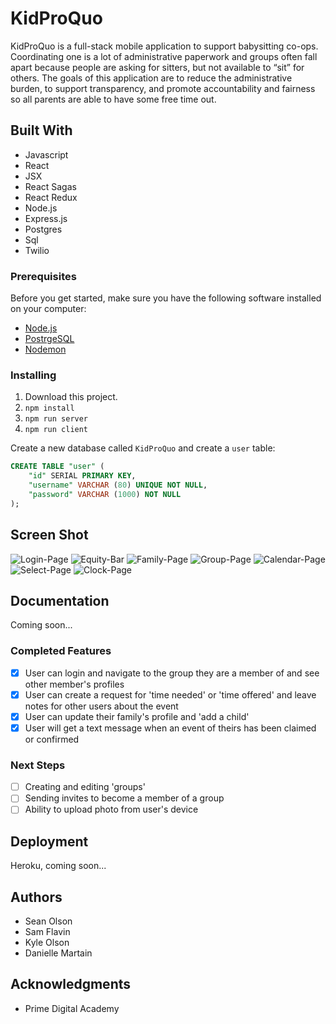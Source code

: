 
# KidProQuo

KidProQuo is a full-stack mobile application to support babysitting co-ops. Coordinating one is a lot of administrative paperwork and groups often fall apart because people are asking for sitters, but not available to “sit” for others. The goals of this application are to reduce the administrative burden, to support transparency,  and promote accountability and fairness so all parents are able to have some free time out.


## Built With

- Javascript
- React
- JSX
- React Sagas
- React Redux
- Node.js
- Express.js
- Postgres
- Sql
- Twilio


### Prerequisites

Before you get started, make sure you have the following software installed on your computer:

- [Node.js](https://nodejs.org/en/)
- [PostrgeSQL](https://www.postgresql.org/)
- [Nodemon](https://nodemon.io/)


### Installing

1. Download this project.
2. `npm install`
3. `npm run server`
4. `npm run client`

Create a new database called `KidProQuo` and create a `user` table:

```SQL
CREATE TABLE "user" (
    "id" SERIAL PRIMARY KEY,
    "username" VARCHAR (80) UNIQUE NOT NULL,
    "password" VARCHAR (1000) NOT NULL
);
```



## Screen Shot

![Login-Page](public/images/login-page.png)
![Equity-Bar](public/images/equity-bar.png)
![Family-Page](public/images/family-page.png)
![Group-Page](public/images/group-page.png)
![Calendar-Page](public/images/calendar-page.png)
![Select-Page](public/images/select-page.png)
![Clock-Page](public/images/clock-page.png)


## Documentation

Coming soon...

### Completed Features

- [x] User can login and navigate to the group they are a member of and see other member's profiles
- [x] User can create a request for 'time needed' or 'time offered' and leave notes for other users about the event
- [x] User can update their family's profile and 'add a child'
- [x] User will get a text message when an event of theirs has been claimed or confirmed

### Next Steps 

- [ ] Creating and editing 'groups'
- [ ] Sending invites to become a member of a group
- [ ] Ability to upload photo from user's device

## Deployment

Heroku, coming soon...

## Authors

* Sean Olson
* Sam Flavin
* Kyle Olson
* Danielle Martain


## Acknowledgments

* Prime Digital Academy
